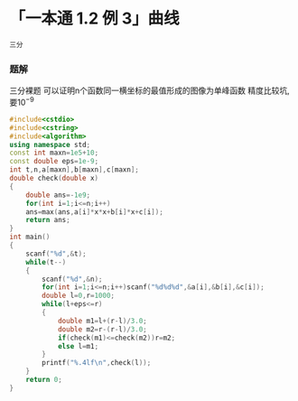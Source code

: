# 「一本通 1.2 例 3」曲线
`三分`
### 题解
三分裸题
可以证明n个函数同一横坐标的最值形成的图像为单峰函数
精度比较坑,要$10^{-9}$
```cpp
#include<cstdio>
#include<cstring>
#include<algorithm>
using namespace std;
const int maxn=1e5+10;
const double eps=1e-9;
int t,n,a[maxn],b[maxn],c[maxn];
double check(double x)
{
	double ans=-1e9;
	for(int i=1;i<=n;i++)
	ans=max(ans,a[i]*x*x+b[i]*x+c[i]);
	return ans;
}
int main()
{
	scanf("%d",&t);
	while(t--)
	{
		scanf("%d",&n);
		for(int i=1;i<=n;i++)scanf("%d%d%d",&a[i],&b[i],&c[i]);
		double l=0,r=1000;
		while(l+eps<=r)
		{
			double m1=l+(r-l)/3.0;
			double m2=r-(r-l)/3.0;
			if(check(m1)<=check(m2))r=m2;
			else l=m1;
		}
		printf("%.4lf\n",check(l));
	}
	return 0;
}
```
<!--stackedit_data:
eyJoaXN0b3J5IjpbOTMwODExNjYwXX0=
-->